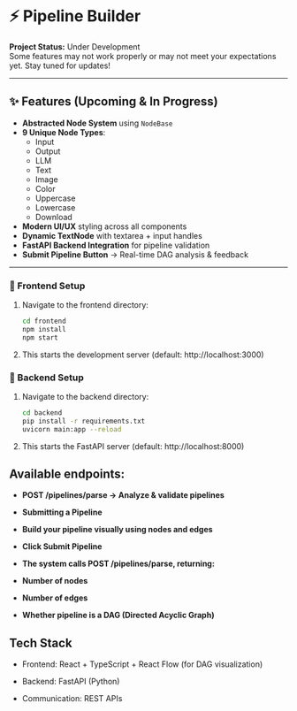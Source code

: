 # ⚡ Pipeline Builder

**Project Status:** Under Development  
Some features may not work properly or may not meet your expectations yet. Stay tuned for updates!  

---

## ✨ Features (Upcoming & In Progress)

- **Abstracted Node System** using `NodeBase`  
- **9 Unique Node Types**:
  - Input  
  - Output  
  - LLM  
  - Text  
  - Image  
  - Color  
  - Uppercase  
  - Lowercase  
  - Download  
- **Modern UI/UX** styling across all components  
- **Dynamic TextNode** with textarea + input handles  
- **FastAPI Backend Integration** for pipeline validation  
- **Submit Pipeline Button** → Real-time DAG analysis & feedback  

---

### 🔹 Frontend Setup
1. Navigate to the frontend directory:
   ```bash
   cd frontend
   npm install
   npm start

2. This starts the development server (default: http://localhost:3000)

### 🔹 Backend Setup

1. Navigate to the backend directory:

    ```bash
    cd backend
    pip install -r requirements.txt
    uvicorn main:app --reload
    

2. This starts the FastAPI server (default: http://localhost:8000)

## Available endpoints:

- **POST /pipelines/parse → Analyze & validate pipelines**

- **Submitting a Pipeline**

- **Build your pipeline visually using nodes and edges**

- **Click Submit Pipeline**

- **The system calls POST /pipelines/parse, returning:**

- **Number of nodes**

- **Number of edges**

- **Whether pipeline is a DAG (Directed Acyclic Graph)**

## Tech Stack

- Frontend: React + TypeScript + React Flow (for DAG visualization)

- Backend: FastAPI (Python)

- Communication: REST APIs